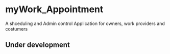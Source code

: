 # myWork_Appointment
A shceduling and Admin control Application for owners, work providers and costumers


## Under development

